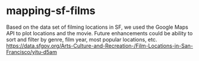 mapping-sf-films
================
Based on the data set of filming locations in SF, we used the Google Maps API to plot locations and the movie. Future enhancements could be ability to sort and filter by genre, film year, most popular locations, etc.
https://data.sfgov.org/Arts-Culture-and-Recreation-/Film-Locations-in-San-Francisco/yitu-d5am
